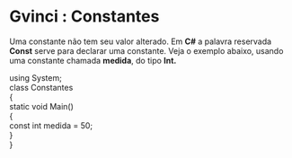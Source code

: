 # Gvinci : Constantes

Uma constante não tem seu valor alterado. Em **C\#** a palavra reservada **Const** serve para declarar uma constante. Veja o exemplo abaixo, usando uma constante chamada **medida**, do tipo **Int.**

using System;  
class Constantes   
{  
 static void Main\(\)   
 {  
         const int medida = 50;   
 }  
}  
 

